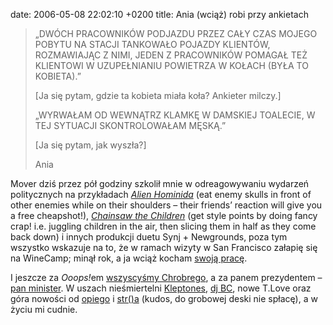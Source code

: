date: 2006-05-08 22:02:10 +0200
title: Ania (wciąż) robi przy ankietach

> „DWÓCH PRACOWNIKÓW PODJAZDU PRZEZ CAŁY CZAS MOJEGO POBYTU NA STACJI TANKOWAŁO POJAZDY KLIENTÓW, ROZMAWIAJĄC Z NIMI, JEDEN Z PRACOWNIKÓW POMAGAŁ TEŻ KLIENTOWI W UZUPEŁNIANIU POWIETRZA W KOŁACH (BYŁA TO KOBIETA).”
>
> [Ja się pytam, gdzie ta kobieta miała koła? Ankieter milczy.]
>
> „WYRWAŁAM OD WEWNĄTRZ KLAMKĘ W DAMSKIEJ TOALECIE, W TEJ SYTUACJI SKONTROLOWAŁAM MĘSKĄ.”
>
> [Ja się pytam, jak wyszła?]
>
> Ania

Mover dziś przez pół godziny szkolił mnie w odreagowywaniu wydarzeń politycznych na przykładach <cite>[Alien Hominida](http://newgrounds.com/portal/view/59593 'the ‘a’ key shoots and the ‘s’ key jumps')</cite> (eat enemy skulls in front of other enemies while on their shoulders – their friends’ reaction will give you a free cheapshot!), <cite>[Chainsaw the Children](http://newgrounds.com/portal/view/71851 'tap A to swing your blade, hold A to hold out your blade')</cite> (get style points by doing fancy crap! i.e. juggling children in the air, then slicing them in half as they come back down) i innych produkcji duetu Synj + Newgrounds, poza tym wszystko wskazuje na to, że w ramach wizyty w San Francisco załapię się na WineCamp; minął rok, a ja wciąż kocham [swoją pracę](http://civicrm.org/ 'piszemy CRM-a dla NGO-sów').

I jeszcze za <cite>Ooops!</cite>em [wszyscyśmy Chrobrego](http://ziel.blox.pl/2006/05/o-resztkach-genomu-Chrobrego.html '2^40 slotów na przodków'), a za panem prezydentem – [pan minister](http://spieprzajdziadu.com/?p=276 'pan minister jest pierwszy z prawej'). W uszach nieśmiertelni [Kleptones](http://kleptones.com/ 'A Night at the Hip-Hopera, całe'), [dj BC](http://djbc.net/beastles/ 'Ladies Do Love Me, Buildin’ My Life, Let it Beast, oj tak'), nowe T.Love oraz góra nowości od [opiego](http://bronikowski.com/ 'skankin’ geek, Garaż w kółko') i [str()a](http://stronger.jogger.pl/ 'archiwa, archiwa rządzą') (kudos, do grobowej deski nie spłacę), a w życiu mi cudnie.
